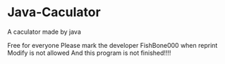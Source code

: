 # Java-Caculator
A caculator made by java

Free for everyone
Please mark the developer FishBone000 when reprint
Modify is not allowed
And this program is not finished!!!!
